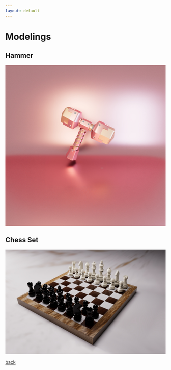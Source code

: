 ```yaml
---
layout: default
---
```


# Modelings

## Hammer

![Pink Hammer](https://github.com/2454511550Lin/2454511550Lin.github.io/blob/master/assets/img/modelings/hammer.jpg)

## Chess Set

![Chess Set](https://github.com/2454511550Lin/2454511550Lin.github.io/blob/master/assets/img/modelings/chess.jpg)



[back](./)

